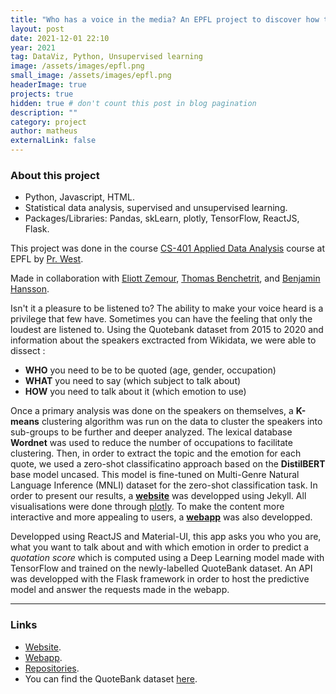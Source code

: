 ```yaml
---
title: "Who has a voice in the media? An EPFL project to discover how to be quoted in the media."
layout: post
date: 2021-12-01 22:10
year: 2021
tag: DataViz, Python, Unsupervised learning
image: /assets/images/epfl.png
small_image: /assets/images/epfl.png
headerImage: true
projects: true
hidden: true # don't count this post in blog pagination
description: ""
category: project
author: matheus
externalLink: false
---
```


### About this project
* Python, Javascript, HTML.
* Statistical data analysis, supervised and unsupervised learning.
* Packages/Libraries: Pandas, skLearn, plotly, TensorFlow, ReactJS, Flask.

This project was done in the course [CS-401 Applied Data Analysis](https://edu.epfl.ch/coursebook/en/applied-data-analysis-CS-401) course at EPFL by [Pr. West](https://scholar.google.com/citations?user=ZiFn598AAAAJ).

Made in collaboration with [Eliott Zemour](https://www.linkedin.com/in/eliott-zemour/), [Thomas Benchetrit](https://www.linkedin.com/in/thomas-benchetrit/), and [Benjamin Hansson](https://www.linkedin.com/in/benjamin-hansson-39b391140/).

Isn't it a pleasure to be listened to? The ability to make your voice heard is a privilege that few have. Sometimes you can have the feeling that only the loudest are listened to. Using the Quotebank dataset from 2015 to 2020 and information about the speakers exctracted from Wikidata, we were able to dissect : 
- **WHO** you need to be to be quoted (age, gender, occupation)
- **WHAT** you need to say (which subject to talk about)
- **HOW** you need to talk about it (which emotion to use)

Once a primary analysis was done on the speakers on themselves, a **K-means** clustering algorithm was run on the data to cluster the speakers into sub-groups to be further and deeper analyzed. The lexical database **Wordnet** was used to reduce the number of occupations to facilitate clustering. Then, in order to extract the topic and the emotion for each quote, we used a zero-shot classificatino approach based on the **DistilBERT** base model uncased. This model is fine-tuned on Multi-Genre Natural Language Inference (MNLI) dataset for the zero-shot classification task. In order to present our results, a **[website](https://quotebankers.github.io/)** was developped using Jekyll. All visualisations were done through [plotly](https://plotly.com/). To make the content more interactive and more appealing to users, a **[webapp](https://quotebankers.netlify.app/)** was also developped.

Developped using ReactJS and Material-UI, this app asks you who you are, what you want to talk about and with which emotion in order to predict a *quotation score* which is computed using a Deep Learning model made with TensorFlow and trained on the newly-labelled QuoteBank dataset. An API was developped with the Flask framework in order to host the predictive model and answer the requests made in the webapp.

---

### Links
* [Website](https://quotebankers.github.io/). 
* [Webapp](https://quotebankers.netlify.app/).
* [Repositories](https://linktr.ee/QuoteBankers).
* You can find the QuoteBank dataset [here](https://dlab.epfl.ch/people/west/pub/Vaucher-Spitz-Catasta-West_WSDM-21.pdf).